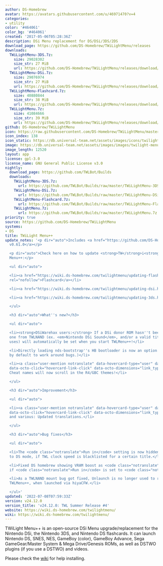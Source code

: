 ```yaml
---
author: DS-Homebrew
avatar: https://avatars.githubusercontent.com/u/46971470?v=4
categories:
- utility
color: '#464061'
color_bg: '#464061'
created: '2017-05-06T05:28:36Z'
description: DSi Menu replacement for DS/DSi/3DS/2DS
download_page: https://github.com/DS-Homebrew/TWiLightMenu/releases
downloads:
  TWiLightMenu-3DS.7z:
    size: 29028302
    size_str: 27 MiB
    url: https://github.com/DS-Homebrew/TWiLightMenu/releases/download/v24.12.0/TWiLightMenu-3DS.7z
  TWiLightMenu-DSi.7z:
    size: 29076974
    size_str: 27 MiB
    url: https://github.com/DS-Homebrew/TWiLightMenu/releases/download/v24.12.0/TWiLightMenu-DSi.7z
  TWiLightMenu-Flashcard.7z:
    size: 40880844
    size_str: 38 MiB
    url: https://github.com/DS-Homebrew/TWiLightMenu/releases/download/v24.12.0/TWiLightMenu-Flashcard.7z
  TWiLightMenu.7z:
    size: 41084666
    size_str: 39 MiB
    url: https://github.com/DS-Homebrew/TWiLightMenu/releases/download/v24.12.0/TWiLightMenu.7z
github: DS-Homebrew/TWiLightMenu
icon: https://raw.githubusercontent.com/DS-Homebrew/TWiLightMenu/master/booter/Twilight%2B%2B-animated%20icon-fix.gif
icon_index: 138
icon_static: https://db.universal-team.net/assets/images/icons/twilight-menu.png
image: https://db.universal-team.net/assets/images/images/twilight-menu.png
image_length: 12520
layout: app
license: gpl-3.0
license_name: GNU General Public License v3.0
nightly:
  download_page: https://github.com/TWLBot/Builds
  downloads:
    TWiLightMenu-3DS.7z:
      url: https://github.com/TWLBot/Builds/raw/master/TWiLightMenu-3DS.7z
    TWiLightMenu-DSi.7z:
      url: https://github.com/TWLBot/Builds/raw/master/TWiLightMenu-DSi.7z
    TWiLightMenu-Flashcard.7z:
      url: https://github.com/TWLBot/Builds/raw/master/TWiLightMenu-Flashcard.7z
    TWiLightMenu.7z:
      url: https://github.com/TWLBot/Builds/raw/master/TWiLightMenu.7z
priority: true
source: https://github.com/DS-Homebrew/TWiLightMenu
systems:
- DS
title: TWiLight Menu++
update_notes: '<p dir="auto">Includes <a href="https://github.com/DS-Homebrew/nds-bootstrap/releases/tag/v0.61.0">nds-bootstrap
  v0.61.0</a></p>

  <p dir="auto">Check here on how to update <strong>TW</strong>i<strong>L</strong>ight
  Menu++:</p>

  <ul dir="auto">

  <li><a href="https://wiki.ds-homebrew.com/twilightmenu/updating-flashcard.html"
  rel="nofollow">Flashcard</a></li>

  <li><a href="https://wiki.ds-homebrew.com/twilightmenu/updating-dsi.html" rel="nofollow">DSi</a></li>

  <li><a href="https://wiki.ds-homebrew.com/twilightmenu/updating-3ds.html" rel="nofollow">3DS</a></li>

  </ul>

  <h3 dir="auto">What''s new?</h3>

  <ul dir="auto">

  <li><strong>DSiWarehax users:</strong> If a DSi donor ROM hasn''t been set yet,
  one from TWLNAND (ex. <em>Nintendo DSi Sound</em>, and/or a valid title the exploit
  uses) will automatically be set when you start TWLMenu++!</li>

  <li>Directly loading nds-bootstrap''s HB bootloader is now an option. (Disabled
  by default to work around bugs.)</li>

  <li><a class="user-mention notranslate" data-hovercard-type="user" data-hovercard-url="/users/Epicpkmn11/hovercard"
  data-octo-click="hovercard-link-click" data-octo-dimensions="link_type:self" href="https://github.com/Epicpkmn11">@Epicpkmn11</a>:
  Cheat names will now scroll in the R4/GBC themes!</li>

  </ul>

  <h3 dir="auto">Improvement</h3>

  <ul dir="auto">

  <li><a class="user-mention notranslate" data-hovercard-type="user" data-hovercard-url="/users/Epicpkmn11/hovercard"
  data-octo-click="hovercard-link-click" data-octo-dimensions="link_type:self" href="https://github.com/Epicpkmn11">@Epicpkmn11</a>
  and various: Updated translations.</li>

  </ul>

  <h3 dir="auto">Bug fixes</h3>

  <ul dir="auto">

  <li>The <code class="notranslate">Run in</code> setting is now hidden and defaults
  to DS mode, if TWL clock speed is blacklisted for a certain title.</li>

  <li>Fixed DS homebrew showing VRAM boost as <code class="notranslate">DSi mode</code>
  if <code class="notranslate">Run in</code> is set to <code class="notranslate">Default</code>.</li>

  <li>As a TWLNAND mount bug got fixed, Unlaunch is no longer used to reboot into
  TWLMenu++, when launched via hiyaCFW.</li>

  </ul>'
updated: '2022-07-08T07:59:33Z'
version: v24.12.0
version_title: 'v24.12.0: TWL Summer Release #4'
website: https://wiki.ds-homebrew.com/twilightmenu/
wiki: https://wiki.ds-homebrew.com/twilightmenu/
---
```

TWiLight Menu++ is an open-source DSi Menu upgrade/replacement for the Nintendo DSi, the Nintendo 3DS, and Nintendo DS flashcards. It can launch Nintendo DS, SNES, NES, GameBoy (color), GameBoy Advance, Sega GameGear/Master System & Mega Drive/Genesis ROMs, as well as DSTWO plugins (if you use a DSTWO) and videos.

Please check the [wiki](https://wiki.ds-homebrew.com/twilightmenu/) for help installing.
